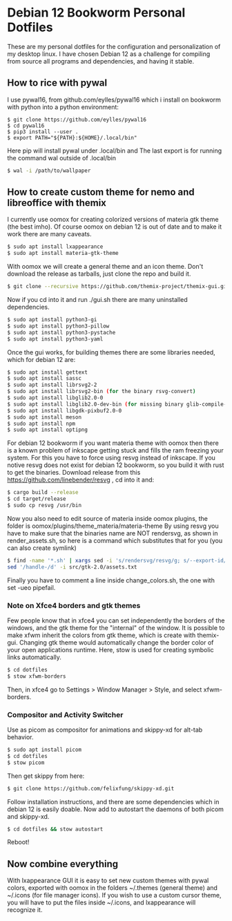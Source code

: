 # Debian 12 Bookworm Personal Dotfiles
These are my personal dotfiles for the configuration and personalization of my desktop linux. I have chosen Debian 12 as a challenge for compiling from source all programs and dependencies, and having it stable.
## How to rice with pywal
I use pywal16, from github.com/eylles/pywal16 which i install on bookworm with python into a python environment:
```shell
$ git clone https://github.com/eylles/pywal16
$ cd pywal16
$ pip3 install --user .
$ export PATH="${PATH}:${HOME}/.local/bin"
```
Here pip will install pywal under .local/bin and The last export is for running the command wal outside of .local/bin
```bash
$ wal -i /path/to/wallpaper
```
## How to create custom theme for nemo and libreoffice with themix
I currently use oomox for creating colorized versions of materia gtk theme (the best imho). Of course oomox on debian 12 is out of date and to make it work there are many caveats.
```bash
$ sudo apt install lxappearance
$ sudo apt install materia-gtk-theme
```
With oomox we will create a general theme and an icon theme. Don't download the release as tarballs, just clone the repo and build it.
```bash
$ git clone --recursive https://github.com/themix-project/themix-gui.git
```
Now if you cd into it and run ./gui.sh there are many uninstalled dependencies.
```bash
$ sudo apt install python3-gi
$ sudo apt install python3-pillow
$ sudo apt install python3-pystache
$ sudo apt install python3-yaml
```
Once the gui works, for building themes there are some libraries needed, which for debian 12 are:
```bash
$ sudo apt install gettext
$ sudo apt install sassc
$ sudo apt install librsvg2-2
$ sudo apt install librsvg2-bin (for the binary rsvg-convert)
$ sudo apt install libglib2.0-0
$ sudo apt install libglib2.0-dev-bin (for missing binary glib-compile-resources)
$ sudo apt install libgdk-pixbuf2.0-0
$ sudo apt install meson
$ sudo apt install npm
$ sudo apt install optipng
```
For debian 12 bookworm if you want materia theme with oomox then there is a known problem of inkscape getting stuck and fills the ram freezing your system. For this you have to force using resvg instead of inkscape. If you notive resvg does not exist for debian 12 bookworm, so you build it with rust to get the binaries. Download release from this https://github.com/linebender/resvg , cd into it and:
```bash
$ cargo build --release
$ cd target/release
$ sudo cp resvg /usr/bin
```
Now you also need to edit source of materia inside oomox plugins, the folder is oomox/plugins/theme_materia/materia-theme
By using resvg you have to make sure that the binaries name are NOT rendersvg, as shown in render_assets.sh, so here is a command which substitutes that for you (you can also create symlink)
```bash
$ find -name '*.sh' | xargs sed -i 's/rendersvg/resvg/g; s/--export-id/--export-area-drawing --export-id/g'
sed '/handle-/d' -i src/gtk-2.0/assets.txt
```
Finally you have to comment a line inside change_colors.sh, the one with set -ueo pipefail.
### Note on Xfce4 borders and gtk themes
Few people know that in xfce4 you can set independently the borders of the windows, and the gtk theme for the "internal" of the window.
It is possible to make xfwm inherit the colors from gtk theme, which is create with themix-gui. Changing gtk theme would automatically change the border color of your open applications runtime. Here, stow is used for creating symbolic links automatically.
```bash
$ cd dotfiles
$ stow xfwm-borders
```
Then, in xfce4 go to Settings > Window Manager > Style, and select xfwm-borders.
### Compositor and Activity Switcher
Use as picom as compositor for animations and skippy-xd for alt-tab behavior.
```bash
$ sudo apt install picom
$ cd dotfiles
$ stow picom
```
Then get skippy from here:
```bash
$ git clone https://github.com/felixfung/skippy-xd.git
```
Follow installation instructions, and there are some dependencies which in debian 12 is easily doable.
Now add to autostart the daemons of both picom and skippy-xd.
```bash
$ cd dotfiles && stow autostart
```
Reboot!

## Now combine everything
With lxappearance GUI it is easy to set new custom themes with pywal colors, exported with oomox in the folders ~/.themes (general theme) and ~/.icons (for file manager icons). If you wish to use a custom cursor theme, you will have to put the files inside ~/.icons, and lxappearance will recognize it.